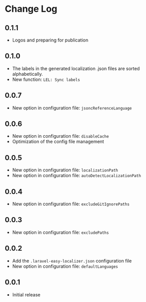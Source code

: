 # Change Log
## 0.1.1 
- Logos and preparing for publication

## 0.1.0
- The labels in the generated localization .json files are sorted alphabetically.
- New function: `LEL: Sync labels`
  
## 0.0.7
- New option in configuration file: `jsoncReferenceLanguage`

## 0.0.6
- New option in configuration file: `disableCache`
- Optimization of the config file management

## 0.0.5
- New option in configuration file: `localizationPath`
- New option in configuration file: `autoDetectLocalizationPath`

## 0.0.4
- New option in configuration file: `excludeGitIgnorePaths`

## 0.0.3
- New option in configuration file: `excludePaths`

## 0.0.2
- Add the `.laravel-easy-localizer.json` configuration file
- New option in configuration file: `defaultLanguages`

## 0.0.1
- Initial release